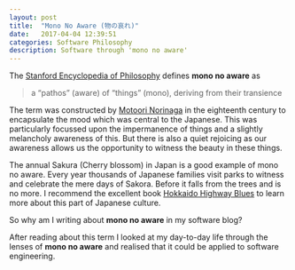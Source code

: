 ```yaml
---
layout: post
title:  "Mono No Aware (物の哀れ)"
date:   2017-04-04 12:39:51
categories: Software Philosophy
description: Software through 'mono no aware'
---
```


The [Stanford Encyclopedia of Philosophy](https://plato.stanford.edu/entries/japanese-aesthetics/) defines **mono no aware** as
> a “pathos” (aware) of “things” (mono), deriving from their transience

The term was constructed by [Motoori Norinaga](https://en.wikipedia.org/wiki/Motoori_Norinaga) in the eighteenth century to encapsulate the mood which was central to the Japanese.  This was particularly focussed upon the impermanence of things and a slightly melancholy awareness of this.  But there is also a quiet rejoicing as our awareness allows us the opportunity to witness the beauty in these things.

The annual Sakura (Cherry blossom) in Japan is a good example of mono no aware.  Every year thousands of Japanese families visit parks to witness and celebrate the mere days of Sakora.  Before it falls from the trees and is no more.  I recommend the excellent book [Hokkaido Highway Blues](https://www.amazon.co.uk/Hokkaido-Highway-Blues-Hitchhiking-Japan/dp/1841952885) to learn more about this part of Japanese culture.

So why am I writing about **mono no aware** in my software blog?

After reading about this term I looked at my day-to-day life through the lenses of **mono no aware** and realised that it could be applied to software engineering. 
